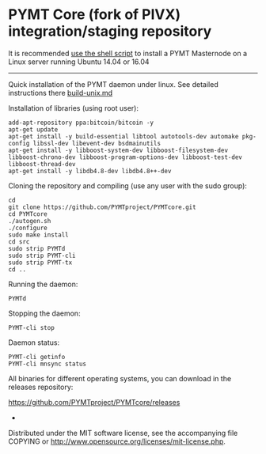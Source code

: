 PYMT Core (fork of PIVX) integration/staging repository
======================================


It is recommended [use the shell script](https://github.com/PYMTproject/PYMT-install) to install a PYMT Masternode on a Linux server running Ubuntu 14.04 or 16.04

***

Quick installation of the PYMT daemon under linux. See detailed instructions there [build-unix.md](build-unix.md)

Installation of libraries (using root user):

    add-apt-repository ppa:bitcoin/bitcoin -y
    apt-get update
    apt-get install -y build-essential libtool autotools-dev automake pkg-config libssl-dev libevent-dev bsdmainutils
    apt-get install -y libboost-system-dev libboost-filesystem-dev libboost-chrono-dev libboost-program-options-dev libboost-test-dev libboost-thread-dev
    apt-get install -y libdb4.8-dev libdb4.8++-dev

Cloning the repository and compiling (use any user with the sudo group):

    cd
    git clone https://github.com/PYMTproject/PYMTcore.git
    cd PYMTcore
    ./autogen.sh
    ./configure
    sudo make install
    cd src
    sudo strip PYMTd
    sudo strip PYMT-cli
    sudo strip PYMT-tx
    cd ..

Running the daemon:

    PYMTd

Stopping the daemon:

    PYMT-cli stop

Daemon status:

    PYMT-cli getinfo
    PYMT-cli mnsync status

All binaries for different operating systems, you can download in the releases repository:

https://github.com/PYMTproject/PYMTcore/releases

-
Distributed under the MIT software license, see the accompanying file COPYING or http://www.opensource.org/licenses/mit-license.php.
